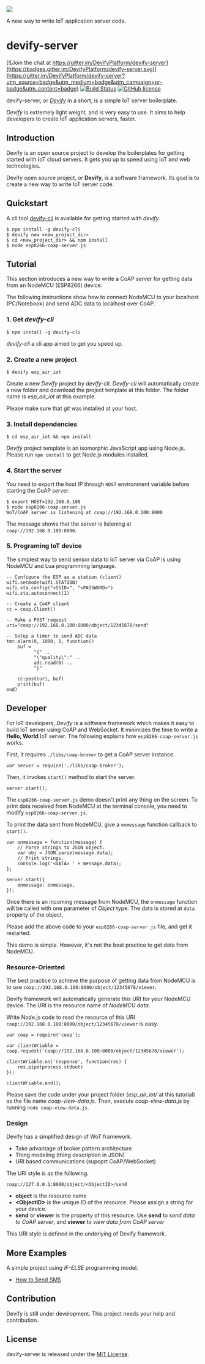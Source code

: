 ![](http://res.cloudinary.com/jollen/image/upload/h_110/v1455862763/devify-logo_rh63vl.png)

A new way to write IoT application server code.

# devify-server

[![Join the chat at https://gitter.im/DevifyPlatform/devify-server](https://badges.gitter.im/DevifyPlatform/devify-server.svg)](https://gitter.im/DevifyPlatform/devify-server?utm_source=badge&utm_medium=badge&utm_campaign=pr-badge&utm_content=badge)
[![Build Status](https://travis-ci.org/DevifyPlatform/devify-server.svg?branch=master)](https://travis-ci.org/DevifyPlatform/devify-server)
[![GitHub license](https://img.shields.io/github/license/DevifyPlatform/devify-server.svg)](https://github.com/DevifyPlatform/devify-server)

devify-server, or [*Devify*](https://github.com/DevifyPlatform/devify-server) in a short, is a simple IoT server boilerplate. 

*Devify* is extremely light weight, and is very easy to use. It aims to help developers to create IoT application servers, faster.

## Introduction

Devify is an open source project to develop the boilerplates for getting started with IoT cloud servers. It gets you up to speed using IoT and web technologies.

Devify open source project, or **Devify**, is a software framework. Its goal is to create a new way to write IoT server code.

## Quickstart

A cli tool [devify-cli](https://github.com/DevifyPlatform/devify-cli) is available for getting started with *devify*.

```
$ npm install -g devify-cli
$ devify new <new_project_dir>
$ cd <new_project_dir> && npm install
$ node esp8266-coap-server.js 
```

## Tutorial

This section introduces a new way to write a CoAP server for getting data from an NodeMCU (ESP8266) device.

The following instructions show how to connect NodeMCU to your localhost (PC/Notebook) and send ADC data to localhost  over CoAP.

### 1. Get *devify-cli*

```
$ npm install -g devify-cli 
```

*devify-cli* a cli app aimed to get you speed up.

### 2. Create a new project

```
$ devify esp_air_iot
```
Create a new *Devify* project by *devify-cli*. *Devify-cli* will automatically create a new folder and download the project template at this folder. The folder name is *esp_air_iot* at this example.

Please make sure that *git* was installed at your host.

### 3. Install dependencies

```
$ cd esp_air_iot && npm install
```

*Devify* project template is an isomorphic JavaScript app using Node.js. Please run ```npm install``` to get Node.js modules installed.

### 4. Start the server

You need to export the host IP through ```HOST``` environment variable before starting the CoAP server. 

```
$ export HOST=192.168.0.100
$ node esp8266-coap-server.js 
WoT/CoAP server is listening at coap://192.168.0.100:8000
```
The message shows that the server is listening at ```coap://192.168.0.100:8000```.

### 5. Programing IoT device

The simplest way to send sensor data to IoT server via CoAP is using NodeMCU and Lua programming language.

```
-- Configure the ESP as a station (client)
wifi.setmode(wifi.STATION)  
wifi.sta.config("<SSID>", "<PASSWORD>")  
wifi.sta.autoconnect(1)

-- Create a CoAP client
cc = coap.Client()

-- Make a POST request
uri="coap://192.168.0.100:8000/object/12345678/send"

-- Setup a timer to send ADC data
tmr.alarm(0, 1000, 1, function() 
    buf = 
          "{" ..
          "\"quality\":" ..
          adc.read(0) ..
          "}"
    
    cc:post(uri, buf)
    print(buf)
end)
```

## Developer

For IoT developers, *Devify* is a software framework which makes it easy to build IoT server using CoAP and WebSocket. It minimizes the time to write a **Hello, World** IoT server. The following explains how ```esp8266-coap-server.js``` works.

First, it requires ```./libs/coap-broker``` to get a CoAP server instance.

```
var server = require('./libs/coap-broker');
```
Then, it invokes ```start()``` method to start the server.

```
server.start();
```

The ```esp8266-coap-server.js``` demo doesn't print any thing on the screen. To print data received from NodeMCU at the terminal console, you need to modify ```esp8266-coap-server.js```. 

To print the data sent from NodeMCU, give a ```onmessage``` function callback to ```start()```.

```
var onmessage = function(message) {
	// Parse strings to JSON object.
	var obj = JSON.parse(message.data);
	// Print strings.
	console.log('<DATA> ' + message.data);
};

server.start({
	onmessage: onmessage,
});
```
Once there is an incoming message from NodeMCU, the ```onmessage``` function will be called with one parameter of *Object* type. The  data is stored at ```data``` property of the object.

Please add the above code to your ```esp8266-coap-server.js``` file, and get it restarted.

This demo is simple. However, it's not the best practice to get data from NodeMCU.

### Resource-Oriented

The best practice to achieve the purpose of getting data from NodeMCU is to use ```coap://192.168.0.100:8000/object/12345678/viewer```.

Devify framework will automatically generate this URI for your NodeMCU device. The URI is the resource name of *NodeMCU data*.

Write Node.js code to read the resource of this URI ```coap://192.168.0.100:8000/object/12345678/viewer``` is easy.

```
var coap = require('coap');

var clientWriable = coap.request('coap://192.168.0.100:8000/object/12345678/viewer');

clientWriable.on('response', function(res) {
    res.pipe(process.stdout)
});

clientWriable.end();
```

Please save the code under your project folder (*esp_air_iot/* at this tutorial) as the file name *coap-view-data.js*. Then, execute *coap-view-data.js* by running ```node coap-view-data.js```.

### Design

Devify has a simplified design of WoT framework.

* Take advantage of broker pattern architecture
* Thing modeling (thing description in JSON)
* URI based communications (supoprt CoAP/WebSocket)

The URI style is as the following.

```
coap://127.0.0.1:8000/object/<ObjectID>/send
```

* **object** is the resource name
* **&lt;ObjectID&gt;** is the unique ID of the resource. Please assign a string for your device.
* **send** or **viewer** is the property of this resource. Use **send** to *send data to CoAP server*, and **viewer** to *view data from CoAP server*

This URI style is defined in the underlying of Devify framework.

## More Examples

A simple project using *IF-ELSE* programming model.

* [How to Send SMS](examples/How-to-Send-SMS.md)

## Contribution

Devify is still under development. This project needs your help and contribution.

## License

devify-server is released under the [MIT License](http://www.opensource.org/licenses/MIT).
